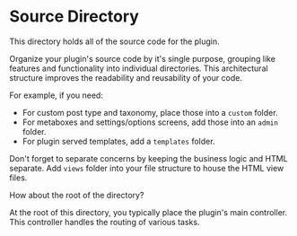 # Source Directory

This directory holds all of the source code for the plugin.

Organize your plugin's source code by it's single purpose, grouping like features and functionality into individual directories.  This architectural structure improves the readability and reusability of your code.

For example, if you need:
 
- For custom post type and taxonomy, place those into a `custom` folder.  
- For metaboxes and settings/options screens, add those into an `admin` folder. 
- For plugin served templates, add a `templates` folder.

Don't forget to separate concerns by keeping the business logic and HTML separate.  Add `views` folder into your file structure to house the HTML view files.
 
How about the root of the directory?

At the root of this directory, you typically place the plugin's main controller.  This controller handles the routing of various tasks.
    